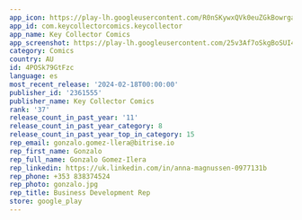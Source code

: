 ```yaml
---
app_icon: https://play-lh.googleusercontent.com/R0nSKywxQVk0euZGkBowrgaRsQgaDJofv0EAnILDChTQaYZT5g6cWvuXlzUrKbuiMLw
app_id: com.keycollectorcomics.keycollector
app_name: Key Collector Comics
app_screenshot: https://play-lh.googleusercontent.com/25v3Af7oSkgBoSUI4B8n3wR7vQF0PwvMi5qbSCu6k-rjeF6WfFxuQzH-RsjfRUB3mlY
category: Comics
country: AU
id: 4POSk79GtFzc
language: es
most_recent_release: '2024-02-18T00:00:00'
publisher_id: '2361555'
publisher_name: Key Collector Comics
rank: '37'
release_count_in_past_year: '11'
release_count_in_past_year_category: 8
release_count_in_past_year_top_in_category: 15
rep_email: gonzalo.gomez-llera@bitrise.io
rep_first_name: Gonzalo
rep_full_name: Gonzalo Gomez-Ilera
rep_linkedin: https://uk.linkedin.com/in/anna-magnussen-0977131b
rep_phone: +353 838374524
rep_photo: gonzalo.jpg
rep_title: Business Development Rep
store: google_play
---
```

